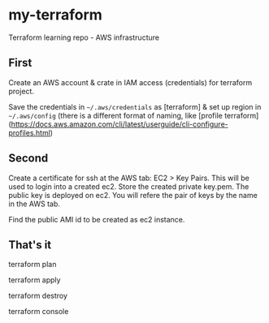 # my-terraform
Terraform learning repo - AWS infrastructure

## First
Create an AWS account & crate in IAM access (credentials) for terraform project. 

Save the credentials in `~/.aws/credentials` as [terraform] & set up region in `~/.aws/config` (there is a different format of naming, like [profile terraform]
(https://docs.aws.amazon.com/cli/latest/userguide/cli-configure-profiles.html)

## Second
Create a certificate for ssh at the AWS tab: EC2 > Key Pairs. This will be used to login into a created ec2. Store the created private key.pem. The public key is deployed on ec2. You will refere the pair of keys by the name in the AWS tab.

Find the public AMI id to be created as ec2 instance. 

## That's it
terraform plan

terraform apply

terraform destroy

terraform console

